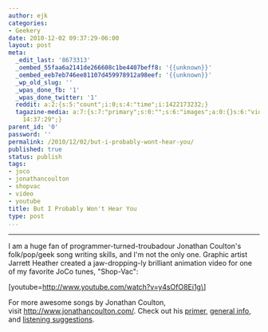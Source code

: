 ```yaml
---
author: ejk
categories:
- Geekery
date: 2010-12-02 09:37:29-06:00
layout: post
meta:
  _edit_last: '8673313'
  _oembed_55faa6a2141de266608c1be4407beff8: '{{unknown}}'
  _oembed_eeb7eb746ee81107d459978912a98eef: '{{unknown}}'
  _wp_old_slug: ''
  _wpas_done_fb: '1'
  _wpas_done_twitter: '1'
  reddit: a:2:{s:5:"count";i:0;s:4:"time";i:1422173232;}
  tagazine-media: a:7:{s:7:"primary";s:0:"";s:6:"images";a:0:{}s:6:"videos";a:0:{}s:11:"image_count";s:1:"0";s:6:"author";s:7:"8673313";s:7:"blog_id";s:7:"8370333";s:9:"mod_stamp";s:19:"2010-12-02
    14:37:29";}
parent_id: '0'
password: ''
permalink: /2010/12/02/but-i-probably-wont-hear-you/
published: true
status: publish
tags:
- joco
- jonathancoulton
- shopvac
- video
- youtube
title: But I Probably Won't Hear You
type: post
...
```

---

I am a huge fan of programmer-turned-troubadour Jonathan Coulton's folk/pop/geek song writing skills, and I'm not the only one. Graphic artist Jarrett Heather created a jaw-dropping-ly brilliant animation video for one of my favorite JoCo tunes, "Shop-Vac":

\[youtube=http://www.youtube.com/watch?v=y4sOfO8Ei1g\]

For more awesome songs by Jonathan Coulton, visit <http://www.jonathancoulton.com/>. Check out his [primer](http://www.jonathancoulton.com/primer/), [general info](http://www.jonathancoulton.com/primer/info/), and [listening suggestions](http://www.jonathancoulton.com/primer/listen/).
